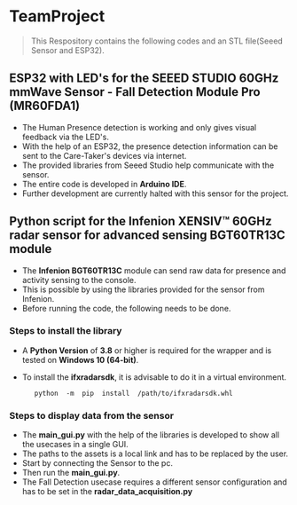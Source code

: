 # TeamProject
>This Respository contains the following codes and an STL file(Seeed Sensor and ESP32).

## ESP32 with LED's for the SEEED STUDIO 60GHz mmWave Sensor - Fall Detection Module Pro (MR60FDA1)
- The Human Presence detection is working and only gives visual feedback via the LED's.
- With the help of an ESP32, the presence detection information can be sent to the Care-Taker's devices via internet.
- The provided libraries from Seeed Studio help communicate with the sensor.
- The entire code is developed in **Arduino IDE**.
- Further development are currently halted with this sensor for the project.
## Python script for the Infenion XENSIV™ 60GHz radar sensor for advanced sensing BGT60TR13C module
- The **Infenion BGT60TR13C** module can send raw data for presence and activity sensing to the console.
- This is possible by using the libraries provided for the sensor from Infenion.
- Before running the code, the following needs to be done.
### Steps to install the library
- A **Python Version** of **3.8** or higher is required for the wrapper and is tested on **Windows 10 (64-bit)**.
- To install the **ifxradarsdk**, it is advisable to do it in a virtual environment.

		 python  -m  pip  install  /path/to/ifxradarsdk.whl

### Steps to display data from the sensor
- The **main_gui.py** with the help of the libraries is developed to show all the usecases in a single GUI.
- The paths to the assets is a local link and has to be replaced by the user.
- Start by connecting the Sensor to the pc.
- Then run the **main_gui.py**.
- The Fall Detection usecase requires a different sensor configuration and has to be set in the **radar_data_acquisition.py**

